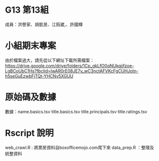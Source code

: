 G13 第13組
=====================

成員：洪譽家、胡凱昱、江鈺崴,、許國輝

小組期末專案
=====================

由於檔案過大，請先從以下網址下載所需檔案：
https://drive.google.com/drive/folders/1Cp_gkLfO0qNUkqjjfzoe-LgBCoUbC1Hs?fbclid=IwAR0rE08JE7v_wC3nctAFVKcFgCUHJotn-h5seGuEzwbFjTQt-YHCNv5XGUU


原始碼及數據
=====================
數據：name.basics.tsv
	  title.basics.tsv
	  title.principals.tsv
	  title.ratings.tsv


Rscript 說明
======================
web_crawl.R : 將票房資料自boxofficemojo.com爬下來
data_prep.R ：整理及統整資料
